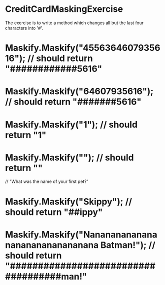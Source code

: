 # CreditCardMaskingExercise
The exercise is to write a method which changes all but the last four characters into '#'.

# Maskify.Maskify("4556364607935616"); // should return "############5616"
# Maskify.Maskify("64607935616");      // should return "#######5616"
# Maskify.Maskify("1");                // should return "1"
# Maskify.Maskify("");                 // should return ""

// "What was the name of your first pet?"
# Maskify.Maskify("Skippy");                                   // should return "##ippy"
# Maskify.Maskify("Nananananananananananananananana Batman!"); // should return "####################################man!"
